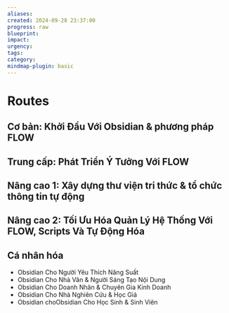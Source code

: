 ```yaml
---
aliases: 
created: 2024-09-28 23:37:00
progress: raw
blueprint: 
impact: 
urgency: 
tags: 
category: 
mindmap-plugin: basic
---
```


# Routes

## Cơ bản: Khởi Đầu Với Obsidian & phương pháp FLOW

## Trung cấp: Phát Triển Ý Tưởng Với FLOW

## Nâng cao 1: Xây dựng thư viện tri thức & tổ chức thông tin tự động

## Nâng cao 2: Tối Ưu Hóa Quản Lý Hệ Thống Với FLOW, Scripts Và Tự Động Hóa

## Cá nhân hóa
- Obsidian Cho Người Yêu Thích Năng Suất
- Obsidian Cho Nhà Văn & Người Sáng Tạo Nội Dung
- Obsidian Cho Doanh Nhân & Chuyên Gia Kinh Doanh
- Obsidian Cho Nhà Nghiên Cứu & Học Giả
- Obsidian choObsidian Cho Học Sinh & Sinh Viên